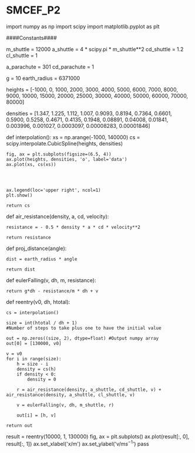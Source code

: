 # SMCEF_P2
import numpy as np
import scipy
import matplotlib.pyplot as plt

####Constants####

m_shuttle = 12000
a_shuttle = 4 * scipy.pi * m_shuttle**2
cd_shuttle = 1.2
cl_shuttle = 1

a_parachute = 301
cd_parachute = 1

g = 10
earth_radius = 6371000

heights = [-1000, 0, 1000, 2000, 3000, 4000, 5000, 6000, 7000, 8000, 9000, 10000,
             15000, 20000, 25000, 30000, 40000, 50000, 60000, 70000, 80000]

densities = [1.347, 1.225, 1.112, 1.007, 0.9093, 0.8194, 0.7364, 0.6601, 0.5900,
             0.5258, 0.4671, 0.4135, 0.1948, 0.08891, 0.04008, 0.01841, 0.003996,
             0.001027, 0.0003097, 0.00008283, 0.00001846]

def interpolation():
    xs = np.arange(-1000, 140000)
    cs = scipy.interpolate.CubicSpline(heights, densities)

    fig, ax = plt.subplots(figsize=(6.5, 4))
    ax.plot(heights, densities, 'o', label='data')
    ax.plot(xs, cs(xs))




    ax.legend(loc='upper right', ncol=1)
    plt.show()
    
    return cs


def air_resistance(density, a, cd, velocity):
    
    resistance = - 0.5 * density * a * cd * velocity**2
    
    return resistance

def proj_distance(angle):
    
    dist = earth_radius * angle
    
    return dist

def eulerFalling(v, dh, m, resistance):
    
    

    return g*dh - resistance/m * dh + v

def reentry(v0, dh, htotal):
      
    cs = interpolation()

    size = int(htotal / dh + 1)
    #Number of steps to take plus one to have the initial value
    
    out = np.zeros((size, 2), dtype=float) #Output numpy array
    out[0] = [130000, v0]

    v = v0
    for i in range(size):
        h = size - i
        density = cs(h)
        if density < 0:
            density = 0
        
        r = air_resistance(density, a_shuttle, cd_shuttle, v) + air_resistance(density, a_shuttle, cl_shuttle, v)
        
        v = eulerFalling(v, dh, m_shuttle, r)
        
        out[i] = [h, v]
      
    return out


result = reentry(10000, 1, 130000)
fig, ax = plt.subplots()
ax.plot(result[:, 0], result[:, 1])
ax.set_xlabel('x/m')
ax.set_ylabel('v/$ms^{-1}$')
pass
